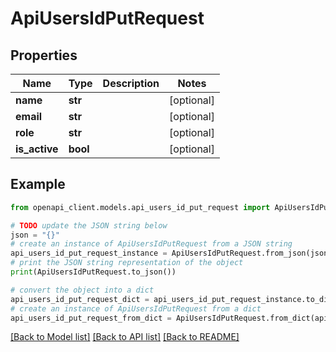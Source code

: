 # ApiUsersIdPutRequest


## Properties

Name | Type | Description | Notes
------------ | ------------- | ------------- | -------------
**name** | **str** |  | [optional] 
**email** | **str** |  | [optional] 
**role** | **str** |  | [optional] 
**is_active** | **bool** |  | [optional] 

## Example

```python
from openapi_client.models.api_users_id_put_request import ApiUsersIdPutRequest

# TODO update the JSON string below
json = "{}"
# create an instance of ApiUsersIdPutRequest from a JSON string
api_users_id_put_request_instance = ApiUsersIdPutRequest.from_json(json)
# print the JSON string representation of the object
print(ApiUsersIdPutRequest.to_json())

# convert the object into a dict
api_users_id_put_request_dict = api_users_id_put_request_instance.to_dict()
# create an instance of ApiUsersIdPutRequest from a dict
api_users_id_put_request_from_dict = ApiUsersIdPutRequest.from_dict(api_users_id_put_request_dict)
```
[[Back to Model list]](../README.md#documentation-for-models) [[Back to API list]](../README.md#documentation-for-api-endpoints) [[Back to README]](../README.md)


